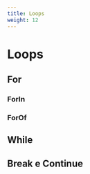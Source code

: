 ```yaml
---
title: Loops
weight: 12
---
```


# Loops

## For

### ForIn

### ForOf

## While

## Break e Continue
